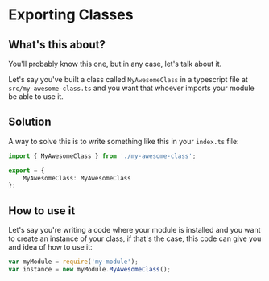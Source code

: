 # Exporting Classes
## What's this about?
You'll probably know this one, but in any case, let's talk about it.

Let's say you've built a class called `MyAwesomeClass` in a typescript file at
`src/my-awesome-class.ts` and you want that whoever imports your module be able to
use it.

## Solution
A way to solve this is to write something like this in your `index.ts` file:
```ts
import { MyAwesomeClass } from './my-awesome-class';

export = {
    MyAwesomeClass: MyAwesomeClass
};
```

## How to use it
Let's say you're writing a code where your module is installed and you want to
create an instance of your class, if that's the case, this code can give you and
idea of how to use it:
```ts
var myModule = require('my-module');
var instance = new myModule.MyAwesomeClass();
```
